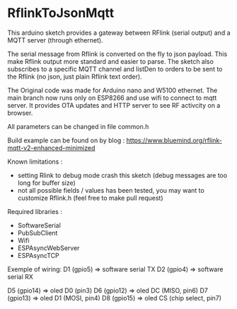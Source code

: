 # RflinkToJsonMqtt
This arduino sketch provides a gateway between RFlink (serial output) and a MQTT server (through ethernet). 

The serial message from Rflink is converted on the fly to json payload. This make Rflink output more standard and easier to parse.
The sketch also subscribes to a specific MQTT channel and listDen to orders to be sent to the Rflink (no json, just plain Rflink text order).

The Original code was made for Arduino nano and W5100 ethernet. The main branch now runs only on ESP8266 and use wifi to connect to mqtt server. It provides OTA updates and HTTP server to see RF activcity on a browser. 

All parameters can be changed in file common.h

Build example can be found on by blog : https://www.bluemind.org/rflink-mqtt-v2-enhanced-minimized

Known limitations :
- setting Rlink to debug mode crash this sketch (debug messages are too long for buffer size)
- not all possible fields / values has been tested, you may want to customize Rflink.h (feel free to make pull request)

Required libraries :
- SoftwareSerial
- PubSubClient
- Wifi
- ESPAsyncWebServer 
- ESPAsyncTCP


Exemple of wiring:
D1 (gpio5) => software serial TX
D2 (gpio4) => software serial RX

D5 (gpio14) => oled D0 (pin3)
D6 (gpio12) => oled DC (MISO, pin6)
D7 (gpio13) => oled D1 (MOSI, pin4)
D8 (gpio15) => oled CS (chip select, pin7)

